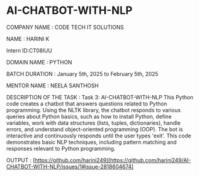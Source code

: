 # AI-CHATBOT-WITH-NLP

COMPANY NAME : CODE TECH IT SOLUTIONS

NAME : HARINI K

Intern ID:CT08IUU

DOMAIN NAME : PYTHON

BATCH DURATION : January 5th, 2025 to February 5th, 2025

MENTOR NAME : NEELA SANTHOSH

DESCRIPTION OF THE TASK : Task 3: AI-CHATBOT-WITH-NLP
This Python code creates a chatbot that answers questions related to Python programming. Using the NLTK library, the chatbot responds to various queries about Python basics, such as how to install Python, define variables, work with data structures (lists, tuples, dictionaries), handle errors, and understand object-oriented programming (OOP). The bot is interactive and continuously responds until the user types 'exit'. This code demonstrates basic NLP techniques, including pattern matching and responses relevant to Python programming.

OUTPUT : [https://github.com/harini249](https://github.com/harini249/AI-CHATBOT-WITH-NLP/issues/1#issue-2818604674)
